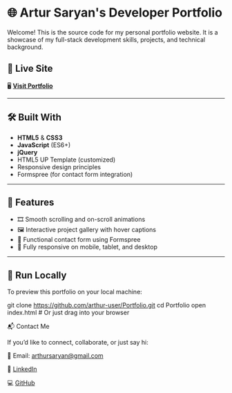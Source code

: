 #  🌐 Artur Saryan's Developer Portfolio

Welcome! This is the source code for my personal portfolio website. It is a showcase of my full-stack development skills, projects, and technical background.

## 🚀 Live Site

🖥️ **[Visit Portfolio](https://arthur-user.github.io/Portfolio/)**  

---

## 🛠️ Built With

- **HTML5** & **CSS3**
- **JavaScript** (ES6+)
- **jQuery**
- HTML5 UP Template (customized)
- Responsive design principles
- Formspree (for contact form integration)

---

## 🧩 Features

- 🎞️ Smooth scrolling and on-scroll animations
- 🖼️ Interactive project gallery with hover captions
- 💌 Functional contact form using Formspree
- 📱 Fully responsive on mobile, tablet, and desktop

---
## 🧪 Run Locally

To preview this portfolio on your local machine:

git clone https://github.com/arthur-user/Portfolio.git
cd Portfolio
open index.html  # Or just drag into your browser



📬 Contact Me

If you’d like to connect, collaborate, or just say hi:

📧 Email: arthursaryan@gmail.com

💼 [LinkedIn](https://www.linkedin.com/in/artur-saryan-589148362/)

💻 [GitHub](https://github.com/arthur-user)

	
